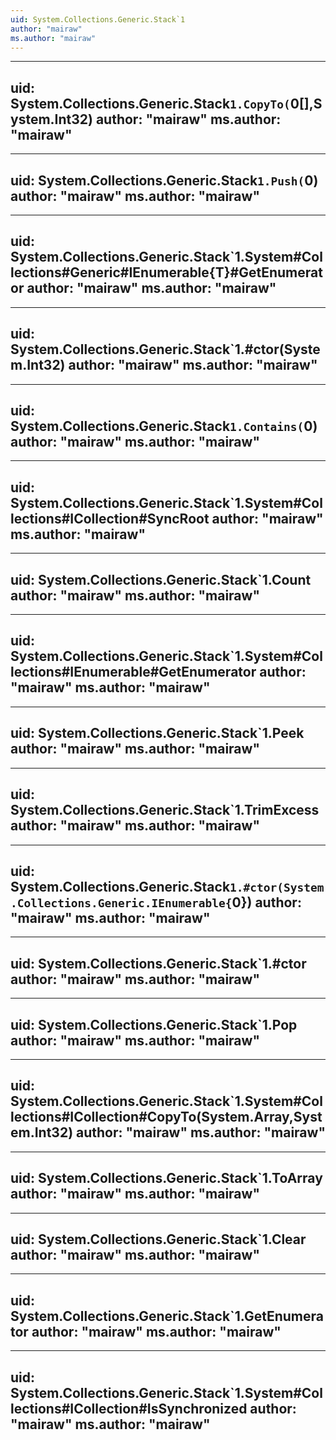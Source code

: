```yaml
---
uid: System.Collections.Generic.Stack`1
author: "mairaw"
ms.author: "mairaw"
---
```


---
uid: System.Collections.Generic.Stack`1.CopyTo(`0[],System.Int32)
author: "mairaw"
ms.author: "mairaw"
---

---
uid: System.Collections.Generic.Stack`1.Push(`0)
author: "mairaw"
ms.author: "mairaw"
---

---
uid: System.Collections.Generic.Stack`1.System#Collections#Generic#IEnumerable{T}#GetEnumerator
author: "mairaw"
ms.author: "mairaw"
---

---
uid: System.Collections.Generic.Stack`1.#ctor(System.Int32)
author: "mairaw"
ms.author: "mairaw"
---

---
uid: System.Collections.Generic.Stack`1.Contains(`0)
author: "mairaw"
ms.author: "mairaw"
---

---
uid: System.Collections.Generic.Stack`1.System#Collections#ICollection#SyncRoot
author: "mairaw"
ms.author: "mairaw"
---

---
uid: System.Collections.Generic.Stack`1.Count
author: "mairaw"
ms.author: "mairaw"
---

---
uid: System.Collections.Generic.Stack`1.System#Collections#IEnumerable#GetEnumerator
author: "mairaw"
ms.author: "mairaw"
---

---
uid: System.Collections.Generic.Stack`1.Peek
author: "mairaw"
ms.author: "mairaw"
---

---
uid: System.Collections.Generic.Stack`1.TrimExcess
author: "mairaw"
ms.author: "mairaw"
---

---
uid: System.Collections.Generic.Stack`1.#ctor(System.Collections.Generic.IEnumerable{`0})
author: "mairaw"
ms.author: "mairaw"
---

---
uid: System.Collections.Generic.Stack`1.#ctor
author: "mairaw"
ms.author: "mairaw"
---

---
uid: System.Collections.Generic.Stack`1.Pop
author: "mairaw"
ms.author: "mairaw"
---

---
uid: System.Collections.Generic.Stack`1.System#Collections#ICollection#CopyTo(System.Array,System.Int32)
author: "mairaw"
ms.author: "mairaw"
---

---
uid: System.Collections.Generic.Stack`1.ToArray
author: "mairaw"
ms.author: "mairaw"
---

---
uid: System.Collections.Generic.Stack`1.Clear
author: "mairaw"
ms.author: "mairaw"
---

---
uid: System.Collections.Generic.Stack`1.GetEnumerator
author: "mairaw"
ms.author: "mairaw"
---

---
uid: System.Collections.Generic.Stack`1.System#Collections#ICollection#IsSynchronized
author: "mairaw"
ms.author: "mairaw"
---
